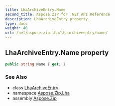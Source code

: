 ```yaml
---
title: LhaArchiveEntry.Name
second_title: Aspose.ZIP for .NET API Reference
description: LhaArchiveEntry property. 
type: docs
weight: 40
url: /net/aspose.zip.lha/lhaarchiveentry/name/
---
```

## LhaArchiveEntry.Name property

```csharp
public string Name { get; }
```

### See Also

* class [LhaArchiveEntry](../)
* namespace [Aspose.Zip.Lha](../../lhaarchiveentry/)
* assembly [Aspose.Zip](../../../)


